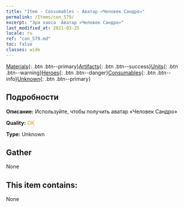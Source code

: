 ```yaml
---
title: "Item - Consumables - Аватар «Человек Сандро»"
permalink: /Items/con_579/
excerpt: "Эра хаоса  Аватар «Человек Сандро»"
last_modified_at: 2021-03-25
locale: ru
ref: "con_579.md"
toc: false
classes: wide
---
```

 [Materials](/ru/Items/){: .btn .btn--primary}[Artifacts](/ru/Items/Artifacts/){: .btn .btn--success}[Units](/ru/Items/Units/){: .btn .btn--warning}[Heroes](/ru/Items/Heroes/){: .btn .btn--danger}[Consumables](/ru/Items/Consumables/){: .btn .btn--info}[Unknown](/ru/Items/Unknown/){: .btn .btn--primary}

## Подробности
 **Описание:** Используйте, чтобы получить аватар «Человек Сандро»

 **Quality:** <span style="color: #FF8C00">OK</span>

 **Type:** Unknown

## Gather

  None

## This item contains:

  None

